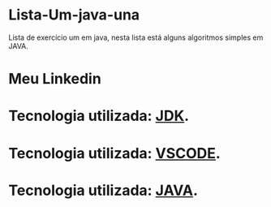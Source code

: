 # Lista-Um-java-una
Lista de exercício um em java, nesta lista está alguns algoritmos simples em JAVA.    

# Meu Linkedin
# Tecnologia utilizada: [JDK](https://www.oracle.com/br/java/technologies/downloads/).
# Tecnologia utilizada: [VSCODE](https://code.visualstudio.com/).
# Tecnologia utilizada: [JAVA](https://www.java.com/pt-BR/).

